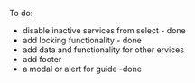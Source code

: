 To do:

- disable inactive services from select - done
- add locking functionality - done
- add data and functionality for other ervices
- add footer
- a modal or alert for guide -done
